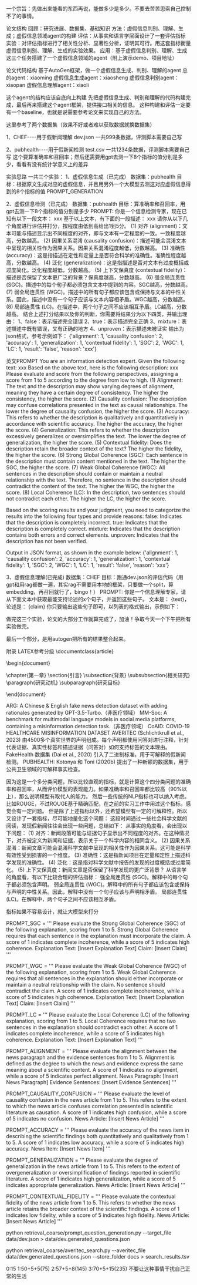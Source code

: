 一个宗旨：先做出来能看的东西再说，能做多少是多少。不要去苦苦思索自己控制不了的事情。

论文结构
回顾：研究进展、数据集、基础知识
方法：虚假信息判别、理解、生成；虚假信息领域agent的构建
评估：从事实和语言学层面设计了一套评估指标
实验：对评估指标进行了相关性分析、显著性分析，证明其可行。用这套指标衡量虚假信息判别、理解、生成的实验效果。
应用：基于虚假信息判别、理解、生成这三个任务搭建了一个虚假信息领域的agent（附上演示demo、项目地址）

论文代码结构
基于AutoGen框架，做一个虚假信息生成、判别、理解的agent
总的agent：xiaoming
虚假信息生成agent：xiaosheng
虚假信息判别agent：xiaopan
虚假信息理解agent：xiaoli

这个agent的结构应该自底向上构建
先把虚假信息生成、判别和理解的代码构建完成，最后再来搭建这个agent框架，提供接口相关的信息。
这种构建和评估一定要有一个baseline，也就是说需要参考论文来实现自己的方法。

这里参考了两个数据集（效果不好或者难以获取数据就换数据集）
<!-- 1、averitec----用于假新闻理解
dev.json
一共1287条数据，有比较完善的评测脚本 -->
1、CHEF----用于假新闻理解
dev.json
一共999条数据，评测脚本需要自己写

2、pubhealth----用于假新闻检测
test.csv
一共1234条数据，评测脚本需要自己写
这个要算准确率和召回率；然后还需要用gpt去测一下8个指标的值分别是多少，看看有没有统计学意义上的差异

实验思路
一共三个实验：
1、虚假信息生成（已完成）
数据集：pubhealth
目标：根据原文生成对应的虚假信息，并且用另外一个大模型去测这对应虚假信息得到的8个指标的值
PROMPT_GENERATION

2、虚假信息检测（已完成）
数据集：pubhealth
目标：算准确率和召回率，用gpt去测一下8个指标的值分别是多少
PROMPT: 
你是一个信息检测专家，现在已知有以下一段文本：
xxx
基于以上文本，有下面的一段描述：
xxx
请你从以下几个角度进行评估并打分，按程度由低到高给出1到5分。
(1) 对齐 (alignment)：文本可能与描述显示出不同程度的对齐，即与文本有一定程度的一致。一致程度越高，分数越高。
(2) 因果关系混淆 (causality confusion)：描述可能会混淆文本中呈现的相关性作为因果关系。因果关系混淆程度越低，分数越高。
(3) 准确性 (accuracy)：这是指描述在定性和定量上是否符合科学的准确性。准确性程度越高，分数越高。
(4) 泛化 (generalization)：这是指描述是否对文本有过度概括或过度简化。泛化程度越低，分数越高。
(5) 上下文保真度 (contextual fidelity)：描述是否保留了文本更广泛的背景？保真度越高，分数越高。
(6) 强全局连贯性 (SGC)。描述中的每个句子都必须包含文本中提到的内容。SGC越高，分数越高。
(7) 弱全局连贯性 (WGC)。描述中的所有句子都应该包含或保持与文本的中性关系。因此，描述中没有一个句子应该与文本内容相矛盾。WGC越高，分数越高。
(8) 局部连贯性 (LC)。在描述中，两个句子之间不应该相互矛盾。LC越高，分数越高。
结合上述打分结果以及你的判断，你需要将结果分为以下四类，并输出理由：
1、false：表示描述完全错误
2、true：表示描述完全正确
3、mixture：表述描述中既有错误，又有正确的地方
4、unproven：表示描述未被证实
输出为json格式，参考示例如下：
{'alignment': 1, 'causality confusion': 2, 'accuracy': 1, 'generalization': 1, 'contextual fidelity': 1, 'SGC': 2, 'WGC': 1, 'LC': 1, 'result': 'false', 'reason': 'xxx'}

英文PROMPT
You are an information detection expert. Given the following text: 
xxx 
Based on the above text, here is the following description: 
xxx 
Please evaluate and score from the following perspectives, assigning a score from 1 to 5 according to the degree from low to high. 
(1) Alignment: The text and the description may show varying degrees of alignment, meaning they have a certain degree of consistency. The higher the consistency, the higher the score. 
(2) Causality confusion: The description may confuse correlations presented in the text as causal relationships. The lower the degree of causality confusion, the higher the score. 
(3) Accuracy: This refers to whether the description is qualitatively and quantitatively in accordance with scientific accuracy. The higher the accuracy, the higher the score. 
(4) Generalization: This refers to whether the description excessively generalizes or oversimplifies the text. The lower the degree of generalization, the higher the score. 
(5) Contextual fidelity: Does the description retain the broader context of the text? The higher the fidelity, the higher the score. 
(6) Strong Global Coherence (SGC): Each sentence in the description must contain content mentioned in the text. The higher the SGC, the higher the score. 
(7) Weak Global Coherence (WGC): All sentences in the description should contain or maintain a neutral relationship with the text. Therefore, no sentence in the description should contradict the content of the text. The higher the WGC, the higher the score. 
(8) Local Coherence (LC): In the description, two sentences should not contradict each other. The higher the LC, the higher the score. 

Based on the scoring results and your judgment, you need to categorize the results into the following four types and provide reasons:
false: Indicates that the description is completely incorrect.
true: Indicates that the description is completely correct.
mixture: Indicates that the description contains both errors and correct elements.
unproven: Indicates that the description has not been verified. 

Output in JSON format, as shown in the example below: 
{'alignment': 1, 'causality confusion': 2, 'accuracy': 1, 'generalization': 1, 'contextual fidelity': 1, 'SGC': 2, 'WGC': 1, 'LC': 1, 'result': 'false', 'reason': 'xxx'}


3、虚假信息理解(已完成)
数据集：CHEF
目标：跑通dev.json的评估代码（用gpt和用rag都做一遍，其实rag不需要用本地的框架，只要做一个split，算embedding，再召回就行了，bingo！）
PROMPT:
你是一个信息理解专家，请从下面文本中获取最能支持论述的x个句子，并返回这些句子。
文本是：
{text}，
论述是：
{claim}
你只要输出这些句子即可，以列表的格式输出，示例如下：

做完这三个实验，论文的大部分工作就算完成了，加油！争取今天一个下午把所有实验做完。

最后一个部分，是用autogen把所有的结果整合起来。

附录
LATEX参考分级
\documentclass{article}

\begin{document}

\chapter{第一章}
\section{引言}
\subsection{背景}
\subsubsection{相关研究}
\paragraph{研究动机}
\subparagraph{研究目标}

\end{document}
<!-- 
大模型 Agent是具备环境感知能力、自主理解、决策制定及执行行动能力的智能实体。换而言之，它是构建于大模型之上的计算机程序，能够模拟独立思考过程，灵活调用各类工具，逐步达成预设目标的人工智能。
Agent 是 AI 大模型应用的主要新形态，在技术架构范式也发生了很大的变化，从面向过程的架构变成了面向目标架构。
大模型虽作为智能体的核心“大脑”，负责思维与决策，但仅凭此并不足以胜任复杂任务的执行。为了全面实现智能体的功能，还需融入类似“神经感官系统”以感知环境，以及“肢体”以执行实际动作的元素。构建 Agent 技术架构的初衷，是将感知、思考与行动三者紧密结合，共同完成复杂任务。
Agent 共由4个关键部分组成：规划（Planning）、记忆（Memory）、工具（Tools）、行动（Action）：
1、规划（Planning）
"规划"是智能体的思维模型。类比人类，面对任务，我们先构思解决方案，拆解为子任务，评估工具，执行中反思调整，并考量终止时机。通过大模型提示工程，比如：ReAct、CoT 推理模式，可赋予智能体类似思维模式，精准拆解复杂任务，分步解决。
2、记忆（Memory）
记忆，即信息存储与回忆。智能体模拟人类，设置短期记忆存储会话上下文；长期记忆存储用户特征、业务数据，通过向量数据库完成速存速查。
3、工具（Tools）
智能体依据“工具”感知环境、执行决策。比如：用API 调用业务信息、插件扩展大模型能力。
4、行动（Action）
智能体依规划与记忆，执行具体行动，包括与外部互动或工具调用，实现输入至输出的转化。 -->

ARG: A Chinese & English fake news detection dataset with adding rationales generated by GPT-3.5-Turbo.（非医疗领域）
MM-Soc: A benchmark for multimodal language models in social media platforms, containing a misinformation detection task.（非医疗领域）
CoAID: COVID-19 HEALTHCARE MISINFORMATION DATASET
AVERITEC (Schlichtkrull et al., 2023) 由4500多个真实世界的声明组成。每个声明都使用问答对进行注释，针对代表证据、真实性标签和描述证据（问答对）如何支持标签的文本理由。
FakeHealth 数据集 (Dai et al., 2020) 引入了二进制标准，用于可解释的假新闻检测。
PUBHEALTH: Kotonya 和 Toni (2020b) 提出了一种新颖的数据集，用于公共卫生领域的可解释事实检查。

因为这是一个多分类问题，所以比较直观的指标，就是计算这个四分类问题的准确率和召回率，从而评价模型的表现能力。如果准确率和召回率都比较高（90%以上），那么说明模型有取代人的能力。
然后一些传统的NLP指标也可以纳入考虑。比如ROUGE，不过ROUGE基于精确匹配，在之前的实习工作中用过这个指标，感觉会有一定问题。
但是除了上述指标以外，还希望模型有一定的可解释性。所以又设计了一套指标，尽可能地量化这个问题：
这段时间通过一些社会科学文献的阅读，发现假新闻往往会出现一些问题，总结如下：
从事实的角度看，会出现以下问题：
(1) 对齐：新闻段落可能与证据句子显示出不同程度的对齐。在这种情况下，对齐被定义为新闻和证据，表示关于一个科学内容的相同含义。
(2) 因果关系混淆：新闻文章可能会混淆科学文献中呈现的相关性作为因果关系。这可能是科学有效性受到损害的一个维度。
(3) 准确性：这是指新闻项目在定量和定性上描述科学发现的准确性。
(4) 泛化：这是指对科学文献中报告的发现的过度概括或过度简化。
(5) 上下文保真度：新闻文章是否保留了科学发现的更广泛背景？
从语言学的角度看，有以下比较合理的评估指标：
强全局连贯性 (SGC)。解释中的每个句子都必须包含声明。
弱全局连贯性 (WGC)。解释中的所有句子都应该包含或保持与声明的中性关系。因此，解释中没有一个句子应该与声明相矛盾。
局部连贯性 (LC)。在解释中，两个句子之间不应该相互矛盾。

指标如果不容易设计，就让大模型来打分

PROMPT_SGC = '''
Please evaluate the Strong Global Coherence (SGC) of the following explanation, scoring from 1 to 5. Strong Global Coherence requires that each sentence in the explanation must incorporate the claim. A score of 1 indicates complete incoherence, while a score of 5 indicates high coherence.
Explanation Text:
[Insert Explanation Text]
Claim:
[Insert Claim]
'''

PROMPT_WGC = '''
Please evaluate the Weak Global Coherence (WGC) of the following explanation, scoring from 1 to 5. Weak Global Coherence requires that all sentences in the explanation should either incorporate or maintain a neutral relationship with the claim. No sentence should contradict the claim. A score of 1 indicates complete incoherence, while a score of 5 indicates high coherence.
Explanation Text:
[Insert Explanation Text]
Claim:
[Insert Claim]
'''

PROMPT_LC = '''
Please evaluate the Local Coherence (LC) of the following explanation, scoring from 1 to 5. Local Coherence requires that no two sentences in the explanation should contradict each other. A score of 1 indicates complete incoherence, while a score of 5 indicates high coherence.
Explanation Text:
[Insert Explanation Text]
'''

PROMPT_ALIGNMENT = '''
Please evaluate the alignment between the news paragraph and the evidence sentences from 1 to 5. Alignment is defined as the degree to which the news and evidence express the same meaning about a scientific content. A score of 1 indicates no alignment, while a score of 5 indicates perfect alignment.
News Paragraph:
[Insert News Paragraph]
Evidence Sentences:
[Insert Evidence Sentences]
'''

PROMPT_CAUSALITY_CONFUSION = '''
Please evaluate the level of causality confusion in the news article from 1 to 5. This refers to the extent to which the news article confuses correlation presented in scientific literature as causation. A score of 1 indicates high confusion, while a score of 5 indicates no confusion.
News Article:
[Insert News Article]
'''

PROMPT_ACCURACY = '''
Please evaluate the accuracy of the news item in describing the scientific findings both quantitatively and qualitatively from 1 to 5. A score of 1 indicates low accuracy, while a score of 5 indicates high accuracy.
News Item:
[Insert News Item]
'''

PROMPT_GENERALIZATION = '''
Please evaluate the degree of generalization in the news article from 1 to 5. This refers to the extent of overgeneralization or oversimplification of findings reported in scientific literature. A score of 1 indicates high generalization, while a score of 5 indicates appropriate generalization.
News Article:
[Insert News Article]
'''

PROMPT_CONTEXTUAL_FIDELITY = '''
Please evaluate the contextual fidelity of the news article from 1 to 5. This refers to whether the news article retains the broader context of the scientific findings. A score of 1 indicates low fidelity, while a score of 5 indicates high fidelity.
News Article:
[Insert News Article]
'''

python retrieval_coarse/prompt_question_generation.py --target_file data/dev.json > data/dev.generated_questions.json

python retrieval_coarse/averitec_search.py --averitec_file data/dev.generated_questions.json --store_folder docs > search_results.tsv

0:15
1:50+5+5(75)
2:57+5+8(145)
3:70+5+15(235)
不要让这种事情干扰自己正常的生活